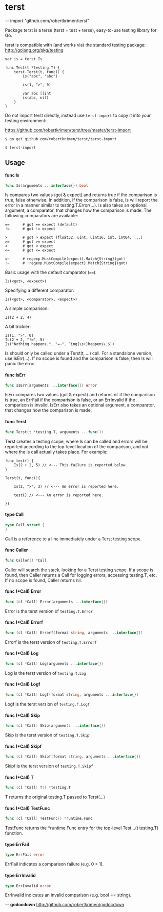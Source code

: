 # terst
--
    import "github.com/robertkrimen/terst"

Package terst is a terse (terst = test + terse), easy-to-use testing library for
Go.

terst is compatible with (and works via) the standard testing package:
http://golang.org/pkg/testing

    var is = terst.Is

    func Test(t *testing.T) {
        terst.Terst(t, func() {
            is("abc", "abc")

            is(1, ">", 0)

            var abc []int
            is(abc, nil)
        }
    }

Do not import terst directly, instead use `terst-import` to copy it into your
testing environment:

https://github.com/robertkrimen/terst/tree/master/terst-import

    $ go get github.com/robertkrimen/terst/terst-import

    $ terst-import

## Usage

#### func  Is

```go
func Is(arguments ...interface{}) bool
```
Is compares two values (got & expect) and returns true if the comparison is
true, false otherwise. In addition, if the comparison is false, Is will report
the error in a manner similar to testing.T.Error(...). Is also takes an optional
argument, a comparator, that changes how the comparison is made. The following
comparators are available:

    ==      # got == expect (default)
    !=      # got != expect

    >       # got > expect (float32, uint, uint16, int, int64, ...)
    >=      # got >= expect
    <       # got < expect
    <=      # got <= expect

    =~      # regexp.MustCompile(expect).Match{String}(got)
    !~      # !regexp.MustCompile(expect).Match{String}(got)

Basic usage with the default comparator (`==`):

    Is(<got>, <expect>)

Specifying a different comparator:

    Is(<got>, <comparator>, <expect>)

A simple comparison:

    Is(2 + 2, 4)

A bit trickier:

    Is(1, ">", 0)
    Is(2 + 2, "!=", 5)
    Is("Nothing happens.", "=~", `ing(\s+)happens\.$`)

Is should only be called under a Terst(t, ...) call. For a standalone version,
use IsErr(...). If no scope is found and the comparison is false, then Is will
panic the error.

#### func  IsErr

```go
func IsErr(arguments ...interface{}) error
```
IsErr compares two values (got & expect) and returns nil if the comparison is
true, an ErrFail if the comparison is false, or an ErrInvalid if the comparison
is invalid. IsErr also takes an optional argument, a comparator, that changes
how the comparison is made.

#### func  Terst

```go
func Terst(t *testing.T, arguments ...func())
```
Terst creates a testing scope, where Is can be called and errors will be
reported according to the top-level location of the comparison, and not where
the Is call actually takes place. For example:

    func test() {
        Is(2 + 2, 5) // <--- This failure is reported below.
    }

    Terst(t, func(){

        Is(2, ">", 3) // <--- An error is reported here.

        test() // <--- An error is reported here.

    })

#### type Call

```go
type Call struct {
}
```

Call is a reference to a line immediately under a Terst testing scope.

#### func  Caller

```go
func Caller() *Call
```
Caller will search the stack, looking for a Terst testing scope. If a scope is
found, then Caller returns a Call for logging errors, accessing testing.T, etc.
If no scope is found, Caller returns nil.

#### func (*Call) Error

```go
func (cl *Call) Error(arguments ...interface{})
```
Error is the terst version of `testing.T.Error`

#### func (*Call) Errorf

```go
func (cl *Call) Errorf(format string, arguments ...interface{})
```
Errorf is the terst version of `testing.T.Errorf`

#### func (*Call) Log

```go
func (cl *Call) Log(arguments ...interface{})
```
Log is the terst version of `testing.T.Log`

#### func (*Call) Logf

```go
func (cl *Call) Logf(format string, arguments ...interface{})
```
Logf is the terst version of `testing.T.Logf`

#### func (*Call) Skip

```go
func (cl *Call) Skip(arguments ...interface{})
```
Skip is the terst version of `testing.T.Skip`

#### func (*Call) Skipf

```go
func (cl *Call) Skipf(format string, arguments ...interface{})
```
Skipf is the terst version of `testing.T.Skipf`

#### func (*Call) T

```go
func (cl *Call) T() *testing.T
```
T returns the original testing.T passed to Terst(...)

#### func (*Call) TestFunc

```go
func (cl *Call) TestFunc() *runtime.Func
```
TestFunc returns the *runtime.Func entry for the top-level Test...(t testing.T)
function.

#### type ErrFail

```go
type ErrFail error
```

ErrFail indicates a comparison failure (e.g. 0 > 1).

#### type ErrInvalid

```go
type ErrInvalid error
```

ErrInvalid indicates an invalid comparison (e.g. bool == string).

--
**godocdown** http://github.com/robertkrimen/godocdown
